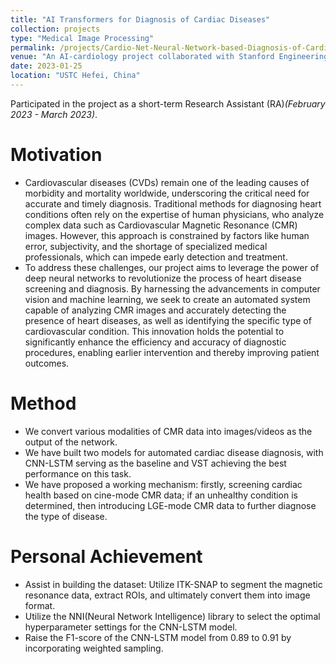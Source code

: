 ```yaml
---
title: "AI Transformers for Diagnosis of Cardiac Diseases"
collection: projects
type: "Medical Image Processing"
permalink: /projects/Cardio-Net-Neural-Network-based-Diagnosis-of-Cardiac-Diseases
venue: "An AI-cardiology project collaborated with Stanford Engineering and Stanford Medicine"
date: 2023-01-25
location: "USTC Hefei, China"
---
```


Participated in the project as a short-term Research Assistant (RA)*(February 2023 - March 2023)*.

# Motivation

* Cardiovascular diseases (CVDs) remain one of the leading causes of morbidity and mortality worldwide, underscoring the critical need for accurate and timely diagnosis. Traditional methods for diagnosing heart conditions often rely on the expertise of human physicians, who analyze complex data such as Cardiovascular Magnetic Resonance (CMR) images. However, this approach is constrained by factors like human error, subjectivity, and the shortage of specialized medical professionals, which can impede early detection and treatment.
* To address these challenges, our project aims to leverage the power of deep neural networks to revolutionize the process of heart disease screening and diagnosis. By harnessing the advancements in computer vision and machine learning, we seek to create an automated system capable of analyzing CMR images and accurately detecting the presence of heart diseases, as well as identifying the specific type of cardiovascular condition. This innovation holds the potential to significantly enhance the efficiency and accuracy of diagnostic procedures, enabling earlier intervention and thereby improving patient outcomes.

# Method

* We convert various modalities of CMR data into images/videos as the output of the network.
* We have built two models for automated cardiac disease diagnosis, with CNN-LSTM serving as the baseline and VST achieving the best performance on this task.
* We have proposed a working mechanism: firstly, screening cardiac health based on cine-mode CMR data; if an unhealthy condition is determined, then introducing LGE-mode CMR data to further diagnose the type of disease.

# Personal Achievement
* Assist in building the dataset: Utilize ITK-SNAP to segment the magnetic resonance data, extract ROIs, and ultimately convert them into image format.
* Utilize the NNI(Neural Network Intelligence) library to select the optimal hyperparameter settings for the CNN-LSTM model.
* Raise the F1-score of the CNN-LSTM model from 0.89 to 0.91 by incorporating weighted sampling.
